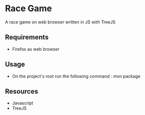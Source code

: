 # Race Game

A race game on web browser written in JS with TreeJS

## Requirements
- Firefox as web browser

## Usage
- On the project's root run the following command : mvn package
  
## Resources

- Javascript 
- TreeJS

